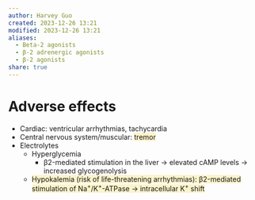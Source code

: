 ```yaml
---
author: Harvey Guo
created: 2023-12-26 13:21
modified: 2023-12-26 13:21
aliases:
  - Beta-2 agonists
  - β-2 adrenergic agonists
  - β-2 agonists
share: true
---
```

# Adverse effects
- Cardiac: ventricular arrhythmias, tachycardia
- Central nervous system/muscular: <span style="background:rgba(240, 200, 0, 0.2)">tremor</span>
- Electrolytes
	- Hyperglycemia 
		- β2-mediated stimulation in the liver → elevated cAMP levels → increased glycogenolysis
	- <span style="background:rgba(240, 200, 0, 0.2)">Hypokalemia (risk of life-threatening arrhythmias): β2-mediated stimulation of Na<sup>+</sup>/K<sup>+</sup>-ATPase → intracellular K<sup>+</sup> shift </span>

